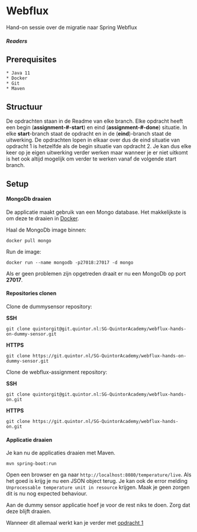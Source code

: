 # Webflux
Hand-on sessie over de migratie naar Spring Webflux

##### Readers

## Prerequisites
```
* Java 11
* Docker
* Git
* Maven
```

## Structuur 
De opdrachten staan in de Readme van elke branch. Elke opdracht heeft een begin
(__assignment-#-start__) en eind (__assignment-#-done__) situatie. In elke **__start__**-branch
staat de opdracht en in de (**__eind__**)-branch staat de uitwerking. De opdrachten lopen in elkaar over dus
de eind situatie van opdracht 1 is hetzelfde als de begin situatie van opdracht 2. Je kan dus elke keer op je
eigen uitwerking verder werken maar wanneer je er niet uitkomt is het ook altijd mogelijk om verder te
werken vanaf de volgende start branch.

## Setup

#### MongoDb draaien
De applicatie maakt gebruik van een Mongo database. Het makkelijkste is om deze te draaien in [Docker](https://www.docker.com/get-started).

Haal de MongoDb image binnen:
```
docker pull mongo
```

Run de image:
```
docker run --name mongodb -p27018:27017 -d mongo
```

Als er geen problemen zijn opgetreden draait er nu een MongoDb op port __27017__.

#### Repositories clonen

 
Clone de dummysensor repository:

__SSH__

```
git clone quintorgit@git.quintor.nl:SG-QuintorAcademy/webflux-hands-on-dummy-sensor.git
```

__HTTPS__
```
git clone https://git.quintor.nl/SG-QuintorAcademy/webflux-hands-on-dummy-sensor.git
```

Clone de webflux-assignment repository:

__SSH__

```
git clone quintorgit@git.quintor.nl:SG-QuintorAcademy/webflux-hands-on.git
```

__HTTPS__
```
git clone https://git.quintor.nl/SG-QuintorAcademy/webflux-hands-on.git
```

#### Applicatie draaien
Je kan nu de applicaties draaien met Maven.

```
mvn spring-boot:run
```

Open een browser en ga naar `http://localhost:8080/temperature/live`. Als het goed is
krijg je nu een JSON object terug. Je kan ook de error melding `Unprocessable temperature unit in resource`
krijgen. Maak je geen zorgen dit is nu nog expected behaviour. 

Aan de dummy sensor applicatie hoef je voor de rest niks te doen. Zorg dat deze blijft draaien.

Wanneer dit allemaal werkt kan je verder met [opdracht 1](https://git.quintor.nl/SG-QuintorAcademy/webflux-hands-on/tree/assignment-1-start)
